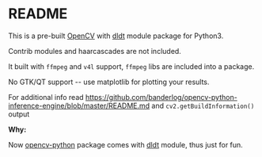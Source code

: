 # README

This is a pre-built [OpenCV](https://github.com/opencv/opencv) with [dldt](https://github.com/opencv/dldt) module package for Python3.

Contrib modules and haarcascades are not included.

It built with `ffmpeg` and `v4l` support, `ffmpeg` libs are included into a package.

No GTK/QT support -- use matplotlib for plotting your results.

For additional info read <https://github.com/banderlog/opencv-python-inference-engine/blob/master/README.md> and `cv2.getBuildInformation()` output

**Why:**

Now [opencv-python](https://github.com/skvark/opencv-python) package comes with [dldt](https://github.com/opencv/dldt) module, thus just for fun.
